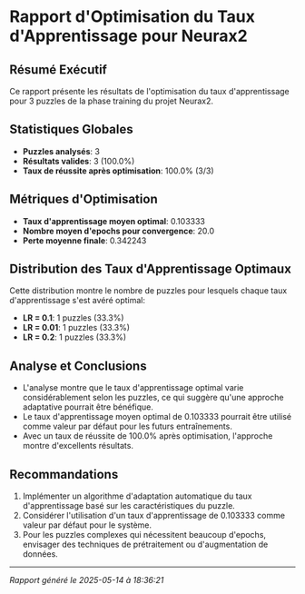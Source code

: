 # Rapport d'Optimisation du Taux d'Apprentissage pour Neurax2

## Résumé Exécutif

Ce rapport présente les résultats de l'optimisation du taux d'apprentissage pour 3 puzzles de la phase training du projet Neurax2.

## Statistiques Globales

- **Puzzles analysés**: 3
- **Résultats valides**: 3 (100.0%)
- **Taux de réussite après optimisation**: 100.0% (3/3)

## Métriques d'Optimisation

- **Taux d'apprentissage moyen optimal**: 0.103333
- **Nombre moyen d'epochs pour convergence**: 20.0
- **Perte moyenne finale**: 0.342243

## Distribution des Taux d'Apprentissage Optimaux

Cette distribution montre le nombre de puzzles pour lesquels chaque taux d'apprentissage s'est avéré optimal:

- **LR = 0.1**: 1 puzzles (33.3%)
- **LR = 0.01**: 1 puzzles (33.3%)
- **LR = 0.2**: 1 puzzles (33.3%)

## Analyse et Conclusions

- L'analyse montre que le taux d'apprentissage optimal varie considérablement selon les puzzles, ce qui suggère qu'une approche adaptative pourrait être bénéfique.
- Le taux d'apprentissage moyen optimal de 0.103333 pourrait être utilisé comme valeur par défaut pour les futurs entraînements.
- Avec un taux de réussite de 100.0% après optimisation, l'approche montre d'excellents résultats.

## Recommandations

1. Implémenter un algorithme d'adaptation automatique du taux d'apprentissage basé sur les caractéristiques du puzzle.
2. Considérer l'utilisation d'un taux d'apprentissage de 0.103333 comme valeur par défaut pour le système.
3. Pour les puzzles complexes qui nécessitent beaucoup d'epochs, envisager des techniques de prétraitement ou d'augmentation de données.

---

*Rapport généré le 2025-05-14 à 18:36:21*
